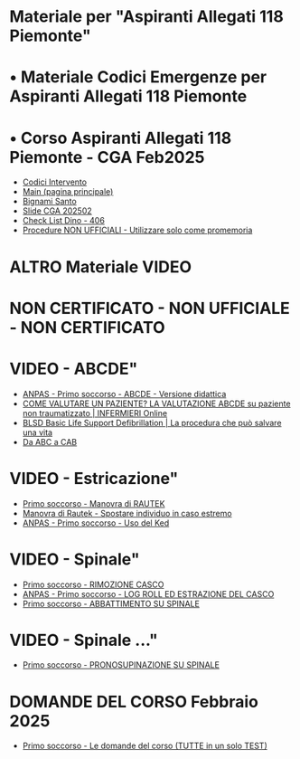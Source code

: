 # Materiale per "Aspiranti Allegati 118 Piemonte"
# • Materiale Codici Emergenze per Aspiranti Allegati 118 Piemonte
# • Corso Aspiranti Allegati 118 Piemonte - CGA Feb2025

- <a href="https://allegato118.github.io/Allegato118Piemonte/Codici.jpeg" target="_blank">Codici Intervento</a>
- <a href="https://allegato118.github.io/Allegato118Piemonte/main2" target="_blank">Main (pagina principale)</a>  
- <a href="https://allegato118.github.io/Allegato118Piemonte/BIGNAMISANTO" target="_blank">Bignami Santo</a>  
- <a href="https://allegato118.github.io/Allegato118Piemonte/SLIDESCGA202502" target="_blank">Slide CGA 202502</a>
- <a href="https://allegato118.github.io/Allegato118Piemonte/Index_V5_ProblemaEDGE_iOS_V3.html" target="_blank">Check List Dino - 406</a>
- <a href="https://allegato118.github.io/Allegato118Piemonte/emergency_medical_pwa.html" target="_blank">Procedure NON UFFICIALI - Utilizzare solo come promemoria</a>


# ALTRO Materiale VIDEO
# NON CERTIFICATO -  NON UFFICIALE -  NON CERTIFICATO
# VIDEO - ABCDE"
- <a href="https://www.youtube.com/watch?v=e75JA3sviVo&t=7s&ab_channel=S.O.SSona" target="_blank">ANPAS - Primo soccorso - ABCDE - Versione didattica</a>
- <a href="https://www.youtube.com/watch?v=xegmdf7DVN8&ab_channel=INFERMIERIOnline" target="_blank">COME VALUTARE UN PAZIENTE? LA VALUTAZIONE ABCDE su paziente non traumatizzato | INFERMIERI Online</a>
- <a href="https://www.youtube.com/watch?v=g3Hg8TkDSTs&t=424s&ab_channel=CLANHIKE2ME-ToscanacciinCammino" target="_blank">BLSD Basic Life Support Defibrillation | La procedura che può salvare una vita</a>
- <a href="https://www.youtube.com/watch?v=xegmdf7DVN8&ab_channel=INFERMIERIOnline](https://www.youtube.com/watch?v=XQlbSb-HgkE&ab_channel=CSEFormazione)" target="_blank">Da ABC a CAB</a>

# VIDEO - Estricazione"
- <a href="https://www.youtube.com/watch?v=pAIEK-jAA-8" target="_blank">Primo soccorso - Manovra di RAUTEK</a>
- <a href="https://www.youtube.com/watch?v=kHY97vQ7mk4&ab_channel=TizianoServizieFormazione" target="_blank">Manovra di Rautek - Spostare individuo in caso estremo</a>
- <a href="https://www.youtube.com/watch?v=9r6ZbkZpGWg&ab_channel=anpaspiemonte" target="_blank">ANPAS - Primo soccorso - Uso del Ked</a>

# VIDEO - Spinale"
- <a href="https://www.youtube.com/watch?v=GRlGolQG9lM" target="_blank">Primo soccorso - RIMOZIONE CASCO</a>
- <a href="https://www.youtube.com/watch?v=HQfiFQxzCME&ab_channel=anpaspiemonte" target="_blank">ANPAS - Primo soccorso - LOG ROLL ED ESTRAZIONE DEL CASCO</a>
- <a href="https://www.youtube.com/watch?v=-e1fZq2Scuo&ab_channel=GIOVANNIDALAIDI" target="_blank">Primo soccorso - ABBATTIMENTO SU SPINALE</a>

# VIDEO - Spinale ..."
- <a href="https://www.youtube.com/watch?v=qr9eHvVuhRg" target="_blank">Primo soccorso - PRONOSUPINAZIONE SU SPINALE</a>





# DOMANDE DEL CORSO Febbraio 2025
- <a href="https://docs.google.com/forms/d/1nhhOewWsqg54705Of5rq1W5J0THV4_5heSoIJVA9VgY" target="_blank">Primo soccorso - Le domande del corso (TUTTE in un solo TEST)</a>
